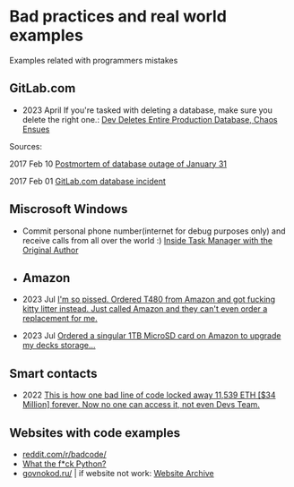 # Bad practices and real world examples

Examples related with programmers mistakes


## GitLab.com

- 2023 April If you're tasked with deleting a database, make sure you delete the right one.: [Dev Deletes Entire Production Database, Chaos Ensues](https://youtu.be/tLdRBsuvVKc)

Sources:

2017 Feb 10 [Postmortem of database outage of January 31](https://about.gitlab.com/blog/2017/02/10/postmortem-of-database-outage-of-january-31/)

2017 Feb 01 [GitLab.com database incident](https://about.gitlab.com/blog/2017/02/01/gitlab-dot-com-database-incident/)

## Miscrosoft Windows
- Commit personal phone number(internet for debug purposes only) and receive calls from all over the world :) [Inside Task Manager with the Original Author](https://youtu.be/Ve95Nh690l0)

- ## Amazon

- 2023 Jul [I'm so pissed. Ordered T480 from Amazon and got fucking kitty litter instead. Just called Amazon and they can't even order a replacement for me. ](https://www.reddit.com/r/thinkpad/comments/14yv7qv/this_was_supposed_to_be_a_t480/)
- 2023 Jul [Ordered a singular 1TB MicroSD card on Amazon to upgrade my decks storage…](https://www.reddit.com/r/SteamDeck/comments/14xlbde/ordered_a_singular_1tb_microsd_card_on_amazon_to/)


## Smart contacts

- 2022 [This is how one bad line of code locked away 11,539 ETH [$34 Million] forever. Now no one can access it, not even Devs Team.](https://www.reddit.com/r/CryptoCurrency/comments/uacuzf/this_is_how_one_bad_line_of_code_locked_away/)


## Websites with code examples

- [reddit.com/r/badcode/](https://www.reddit.com/r/badcode/)
- [What the f*ck Python?](https://github.com/satwikkansal/wtfpython)
- [govnokod.ru/](http://govnokod.ru/) | if website not work: [Website Archive](http://web.archive.org/web/20230000000000*/http://govnokod.ru/)
